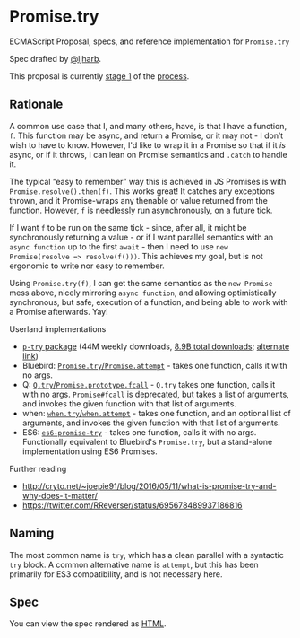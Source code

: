 # Promise.try
ECMAScript Proposal, specs, and reference implementation for `Promise.try`

Spec drafted by [@ljharb](https://github.com/ljharb).

This proposal is currently [stage 1](https://github.com/tc39/proposals/) of the [process](https://tc39.github.io/process-document/).

## Rationale

A common use case that I, and many others, have, is that I have a function, `f`. This function may be async, and return a Promise, or it may not - I don’t wish to have to know. However, I'd like to wrap it in a Promise so that if it _is_ async, or if it throws, I can lean on Promise semantics and `.catch` to handle it.

The typical “easy to remember” way this is achieved in JS Promises is with `Promise.resolve().then(f)`. This works great! It catches any exceptions thrown, and it Promise-wraps any thenable or value returned from the function. However, `f` is needlessly run asynchronously, on a future tick.

If I want `f` to be run on the same tick - since, after all, it might be synchronously returning a value - or if I want parallel semantics with an `async function` up to the first `await` - then I need to use `new Promise(resolve => resolve(f()))`. This achieves my goal, but is not ergonomic to write nor easy to remember.

Using `Promise.try(f)`, I can get the same semantics as the `new Promise` mess above, nicely mirroring `async function`, and allowing optimistically synchronous, but safe, execution of a function, and being able to work with a Promise afterwards. Yay!

Userland implementations
 - [`p-try` package](https://www.npmjs.com/package/p-try) (44M weekly downloads, [8.9B total downloads](https://npm-stat.com/charts.html?package=p-try&from=2011-01-01); [alternate link](https://npmtrends.com/p-try-vs-promise-try-vs-promise.try-vs-try-to-catch))
 - Bluebird: [`Promise.try`/`Promise.attempt`](http://bluebirdjs.com/docs/api/promise.try.html) - takes one function, calls it with no args.
 - Q: [`Q.try`/`Promise.prototype.fcall`](https://github.com/kriskowal/q/wiki/API-Reference#promisefcallargs) - `Q.try` takes one function, calls it with no args. `Promise#fcall` is deprecated, but takes a list of arguments, and invokes the given function with that list of arguments.
 - when: [`when.try`/`when.attempt`](https://github.com/cujojs/when/blob/master/docs/api.md#whentry) - takes one function, and an optional list of arguments, and invokes the given function with that list of arguments.
 - ES6: [`es6-promise-try`](https://www.npmjs.com/package/es6-promise-try) - takes one function, calls it with no args. Functionally equivalent to Bluebird's `Promise.try`, but a stand-alone implementation using ES6 Promises.

Further reading
 - http://cryto.net/~joepie91/blog/2016/05/11/what-is-promise-try-and-why-does-it-matter/
 - https://twitter.com/RReverser/status/695678489937186816

## Naming

The most common name is `try`, which has a clean parallel with a syntactic `try` block. A common alternative name is `attempt`, but this has been primarily for ES3 compatibility, and is not necessary here.

## Spec
You can view the spec rendered as [HTML](https://tc39.github.io/proposal-promise-try/).
